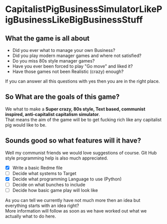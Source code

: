 # CapitalistPigBusinessSimulatorLikePigBusinessLikeBigBusinessStuff
## What the game is all about
* Did you ever what to manage your own Business?
* Did you play modern manager games and where not satisfied?
* Do you miss 80s style manager games?
* Have you ever been forced to play "Go move" and liked it?
* Have those games not been Realistic (crazy) enough?

If you can answer all this questions with yes then you are in the right place.

## So What are the goals of this game?
We what to make a **Super crazy, 80s style, Text based, communist inspired, anti-capitalist capitalism simulator**.  
That means the aim of the game will be to get fucking rich like any capitalist pig would like to be.

## Sounds good so what features will it have?
Well my communist friends we would love suggestions of course.
Git Hub style programming help is also much appreciated.

- [x] Write a basic Redme file
- [ ] Decide what systems to Target
- [x] Decide what programming Language to use (Python)
- [ ] Decide on what bunches to include
- [ ] Decide how basic game play will look like

As you can tell we currently have not much more then an idea but everything starts with an idea right?  
More information will follow as soon as we have worked out what we actually what to do here.
